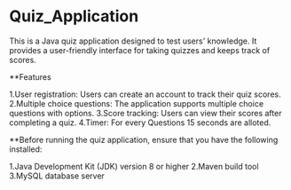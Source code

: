 # Quiz_Application

This is a Java quiz application designed to test users' knowledge. It provides a user-friendly interface for taking quizzes and keeps track of scores.

**Features

1.User registration: Users can create an account to track their quiz scores.
2.Multiple choice questions: The application supports multiple choice questions with options.
3.Score tracking: Users can view their scores after completing a quiz.
4.Timer: For every Questions 15 seconds are alloted.

**Before running the quiz application, ensure that you have the following installed:

1.Java Development Kit (JDK) version 8 or higher
2.Maven build tool
3.MySQL database server
